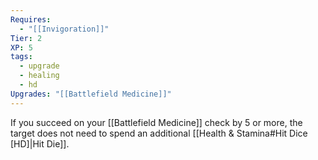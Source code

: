```yaml
---
Requires:
  - "[[Invigoration]]"
Tier: 2
XP: 5
tags:
  - upgrade
  - healing
  - hd
Upgrades: "[[Battlefield Medicine]]"
---
```

If you succeed on your [[Battlefield Medicine]] check by 5 or more, the target does not need to spend an additional [[Health & Stamina#Hit Dice [HD]|Hit Die]].